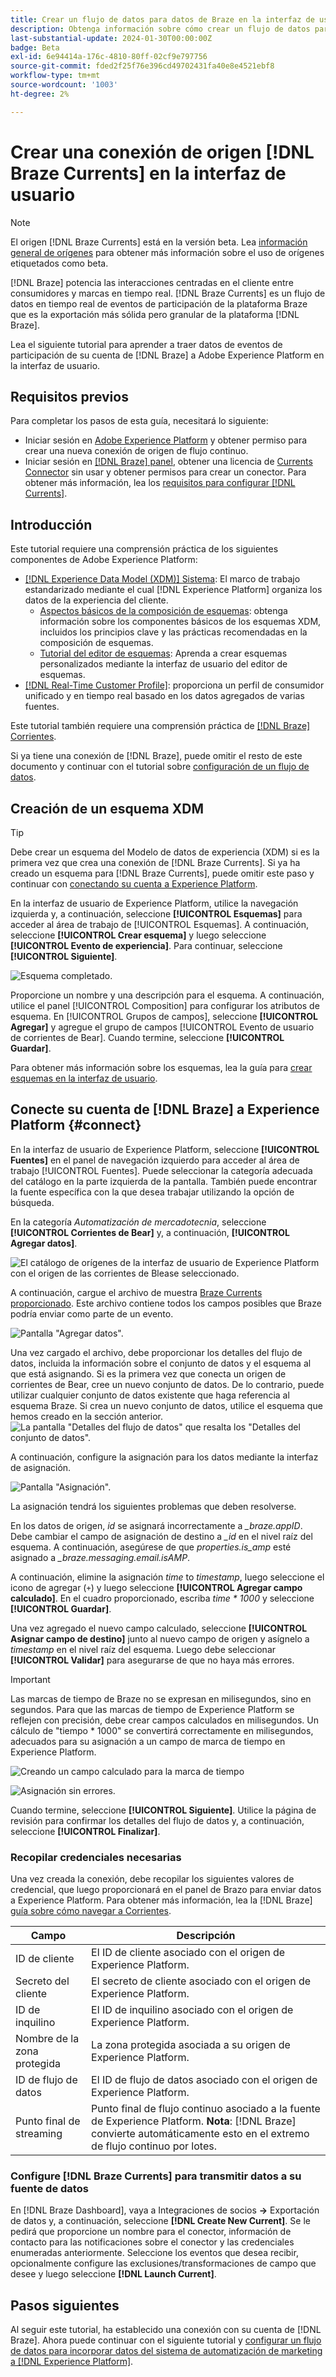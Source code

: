 ```yaml
---
title: Crear un flujo de datos para datos de Braze en la interfaz de usuario
description: Obtenga información sobre cómo crear un flujo de datos para su cuenta de Brazo mediante la interfaz de usuario de Adobe Experience Platform.
last-substantial-update: 2024-01-30T00:00:00Z
badge: Beta
exl-id: 6e94414a-176c-4810-80ff-02cf9e797756
source-git-commit: fded2f25f76e396cd49702431fa40e8e4521ebf8
workflow-type: tm+mt
source-wordcount: '1003'
ht-degree: 2%

---
```


# Crear una conexión de origen [!DNL Braze Currents] en la interfaz de usuario

>[!NOTE]
>
>El origen [!DNL Braze Currents] está en la versión beta. Lea [información general de orígenes](../../../../home.md#terms-and-conditions) para obtener más información sobre el uso de orígenes etiquetados como beta.

[!DNL Braze] potencia las interacciones centradas en el cliente entre consumidores y marcas en tiempo real. [!DNL Braze Currents] es un flujo de datos en tiempo real de eventos de participación de la plataforma Braze que es la exportación más sólida pero granular de la plataforma [!DNL Braze].

Lea el siguiente tutorial para aprender a traer datos de eventos de participación de su cuenta de [!DNL Braze] a Adobe Experience Platform en la interfaz de usuario.

## Requisitos previos

Para completar los pasos de esta guía, necesitará lo siguiente:

* Iniciar sesión en [Adobe Experience Platform](https://platform.adobe.com) y obtener permiso para crear una nueva conexión de origen de flujo continuo.
* Iniciar sesión en [[!DNL Braze] panel](https://dashboard.braze.com/sign_in), obtener una licencia de [Currents Connector](https://www.braze.com/docs/user_guide/data_and_analytics/braze_currents) sin usar y obtener permisos para crear un conector. Para obtener más información, lea los [requisitos para configurar [!DNL Currents]](https://www.braze.com/docs/user_guide/data_and_analytics/braze_currents/setting_up_currents/#requirements).

## Introducción

Este tutorial requiere una comprensión práctica de los siguientes componentes de Adobe Experience Platform:

* [[!DNL Experience Data Model (XDM)] Sistema](../../../../../xdm/home.md): El marco de trabajo estandarizado mediante el cual [!DNL Experience Platform] organiza los datos de la experiencia del cliente.
   * [Aspectos básicos de la composición de esquemas](../../../../../xdm/schema/composition.md): obtenga información sobre los componentes básicos de los esquemas XDM, incluidos los principios clave y las prácticas recomendadas en la composición de esquemas.
   * [Tutorial del editor de esquemas](../../../../../xdm/tutorials/create-schema-ui.md): Aprenda a crear esquemas personalizados mediante la interfaz de usuario del editor de esquemas.
* [[!DNL Real-Time Customer Profile]](../../../../../profile/home.md): proporciona un perfil de consumidor unificado y en tiempo real basado en los datos agregados de varias fuentes.

Este tutorial también requiere una comprensión práctica de [[!DNL Braze] Corrientes](https://www.braze.com/docs/user_guide/data_and_analytics/braze_currents).

Si ya tiene una conexión de [!DNL Braze], puede omitir el resto de este documento y continuar con el tutorial sobre [configuración de un flujo de datos](../../dataflow/marketing-automation.md).

## Creación de un esquema XDM

>[!TIP]
>
>Debe crear un esquema del Modelo de datos de experiencia (XDM) si es la primera vez que crea una conexión de [!DNL Braze Currents]. Si ya ha creado un esquema para [!DNL Braze Currents], puede omitir este paso y continuar con [conectando su cuenta a Experience Platform](#connect).

En la interfaz de usuario de Experience Platform, utilice la navegación izquierda y, a continuación, seleccione **[!UICONTROL Esquemas]** para acceder al área de trabajo de [!UICONTROL Esquemas]. A continuación, seleccione **[!UICONTROL Crear esquema]** y luego seleccione **[!UICONTROL Evento de experiencia]**. Para continuar, seleccione **[!UICONTROL Siguiente]**.

![Esquema completado.](../../../../images/tutorials/create/braze/schema.png)

Proporcione un nombre y una descripción para el esquema. A continuación, utilice el panel [!UICONTROL Composition] para configurar los atributos de esquema. En [!UICONTROL Grupos de campos], seleccione **[!UICONTROL Agregar]** y agregue el grupo de campos [!UICONTROL Evento de usuario de corrientes de Bear]. Cuando termine, seleccione **[!UICONTROL Guardar]**.

Para obtener más información sobre los esquemas, lea la guía para [crear esquemas en la interfaz de usuario](../../../../../xdm/tutorials/create-schema-ui.md).

## Conecte su cuenta de [!DNL Braze] a Experience Platform {#connect}

En la interfaz de usuario de Experience Platform, seleccione **[!UICONTROL Fuentes]** en el panel de navegación izquierdo para acceder al área de trabajo [!UICONTROL Fuentes]. Puede seleccionar la categoría adecuada del catálogo en la parte izquierda de la pantalla. También puede encontrar la fuente específica con la que desea trabajar utilizando la opción de búsqueda.

En la categoría *Automatización de mercadotecnia*, seleccione **[!UICONTROL Corrientes de Bear]** y, a continuación, **[!UICONTROL Agregar datos]**.

![El catálogo de orígenes de la interfaz de usuario de Experience Platform con el origen de las corrientes de Blease seleccionado.](../../../../images/tutorials/create/braze/catalog.png)

A continuación, cargue el archivo de muestra [Braze Currents proporcionado](https://github.com/Appboy/currents-examples/blob/master/sample-data/Adobe/adobe_examples.json). Este archivo contiene todos los campos posibles que Braze podría enviar como parte de un evento.

![Pantalla &quot;Agregar datos&quot;.](../../../../images/tutorials/create/braze/select-data.png)

Una vez cargado el archivo, debe proporcionar los detalles del flujo de datos, incluida la información sobre el conjunto de datos y el esquema al que está asignando.  Si es la primera vez que conecta un origen de corrientes de Bear, cree un nuevo conjunto de datos.  De lo contrario, puede utilizar cualquier conjunto de datos existente que haga referencia al esquema Braze.  Si crea un nuevo conjunto de datos, utilice el esquema que hemos creado en la sección anterior.
![La pantalla &quot;Detalles del flujo de datos&quot; que resalta los &quot;Detalles del conjunto de datos&quot;.](../../../../images/tutorials/create/braze/dataflow-detail.png)

A continuación, configure la asignación para los datos mediante la interfaz de asignación.

![Pantalla &quot;Asignación&quot;.](../../../../images/tutorials/create/braze/mapping_errors.png)

La asignación tendrá los siguientes problemas que deben resolverse.

En los datos de origen, *id* se asignará incorrectamente a *_braze.appID*. Debe cambiar el campo de asignación de destino a *_id* en el nivel raíz del esquema. A continuación, asegúrese de que *properties.is_amp* esté asignado a *_braze.messaging.email.isAMP*.

A continuación, elimine la asignación *time* to *timestamp*, luego seleccione el icono de agregar (`+`) y luego seleccione **[!UICONTROL Agregar campo calculado]**. En el cuadro proporcionado, escriba *time \* 1000* y seleccione **[!UICONTROL Guardar]**.

Una vez agregado el nuevo campo calculado, seleccione **[!UICONTROL Asignar campo de destino]** junto al nuevo campo de origen y asígnelo a *timestamp* en el nivel raíz del esquema. Luego debe seleccionar **[!UICONTROL Validar]** para asegurarse de que no haya más errores.

>[!IMPORTANT]
>
>Las marcas de tiempo de Braze no se expresan en milisegundos, sino en segundos. Para que las marcas de tiempo de Experience Platform se reflejen con precisión, debe crear campos calculados en milisegundos. Un cálculo de &quot;tiempo * 1000&quot; se convertirá correctamente en milisegundos, adecuados para su asignación a un campo de marca de tiempo en Experience Platform.
>
>![Creando un campo calculado para la marca de tiempo ](../../../../images/tutorials/create/braze/create-calculated-field.png)

![Asignación sin errores.](../../../../images/tutorials/create/braze/completed_mapping.png)

Cuando termine, seleccione **[!UICONTROL Siguiente]**. Utilice la página de revisión para confirmar los detalles del flujo de datos y, a continuación, seleccione **[!UICONTROL Finalizar]**.

### Recopilar credenciales necesarias

Una vez creada la conexión, debe recopilar los siguientes valores de credencial, que luego proporcionará en el panel de Brazo para enviar datos a Experience Platform. Para obtener más información, lea la [!DNL Braze] [guía sobre cómo navegar a Corrientes](https://www.braze.com/docs/user_guide/data_and_analytics/braze_currents/setting_up_currents/#step-2-navigate-to-currents).

| Campo | Descripción |
| --- | --- |
| ID de cliente | El ID de cliente asociado con el origen de Experience Platform. |
| Secreto del cliente | El secreto de cliente asociado con el origen de Experience Platform. |
| ID de inquilino | El ID de inquilino asociado con el origen de Experience Platform. |
| Nombre de la zona protegida | La zona protegida asociada a su origen de Experience Platform. |
| ID de flujo de datos | El ID de flujo de datos asociado con el origen de Experience Platform. |
| Punto final de streaming | Punto final de flujo continuo asociado a la fuente de Experience Platform. **Nota**: [!DNL Braze] convierte automáticamente esto en el extremo de flujo continuo por lotes. |

### Configure [!DNL Braze Currents] para transmitir datos a su fuente de datos

En [!DNL Braze Dashboard], vaya a Integraciones de socios **->** Exportación de datos y, a continuación, seleccione **[!DNL Create New Current]**. Se le pedirá que proporcione un nombre para el conector, información de contacto para las notificaciones sobre el conector y las credenciales enumeradas anteriormente. Seleccione los eventos que desea recibir, opcionalmente configure las exclusiones/transformaciones de campo que desee y luego seleccione **[!DNL Launch Current]**.

## Pasos siguientes

Al seguir este tutorial, ha establecido una conexión con su cuenta de [!DNL Braze]. Ahora puede continuar con el siguiente tutorial y [configurar un flujo de datos para incorporar datos del sistema de automatización de marketing a [!DNL Experience Platform]](../../dataflow/marketing-automation.md).
